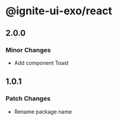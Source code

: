# @ignite-ui-exo/react

## 2.0.0

### Minor Changes

- Add component Toast

## 1.0.1

### Patch Changes

- Rename package name
